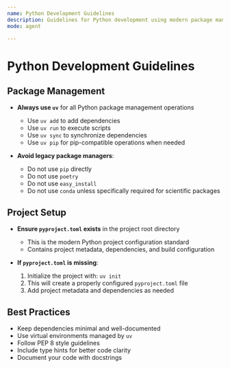 ```yaml
---
name: Python Development Guidelines
description: Guidelines for Python development using modern package management with uv
mode: agent

---
```


# Python Development Guidelines

## Package Management

- **Always use `uv`** for all Python package management operations
  - Use `uv add` to add dependencies
  - Use `uv run` to execute scripts
  - Use `uv sync` to synchronize dependencies
  - Use `uv pip` for pip-compatible operations when needed

- **Avoid legacy package managers**:
  - Do not use `pip` directly
  - Do not use `poetry`
  - Do not use `easy_install`
  - Do not use `conda` unless specifically required for scientific packages

## Project Setup

- **Ensure `pyproject.toml` exists** in the project root directory
  - This is the modern Python project configuration standard
  - Contains project metadata, dependencies, and build configuration

- **If `pyproject.toml` is missing**:
  1. Initialize the project with: `uv init`
  2. This will create a properly configured `pyproject.toml` file
  3. Add project metadata and dependencies as needed

## Best Practices

- Keep dependencies minimal and well-documented
- Use virtual environments managed by `uv`
- Follow PEP 8 style guidelines
- Include type hints for better code clarity
- Document your code with docstrings
